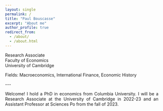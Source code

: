 ```yaml
---
layout: single
permalink: /
title: "Paul Bouscasse"
excerpt: "About me"
author_profile: true
redirect_from: 
  - /about/
  - /about.html
---
```

Research Associate  
Faculty of Economics  
University of Cambridge  
  
<p style='text-align: justify;'>Fields: Macroeconomics, International Finance, Economic History</p>
---  
<p style='text-align: justify;'>Welcome! I hold a PhD in economics from Columbia University. I will be a Research Associate at the University of Cambridge in 2022-23 and an Assistant Professor at Sciences Po from the fall of 2023.</p>
